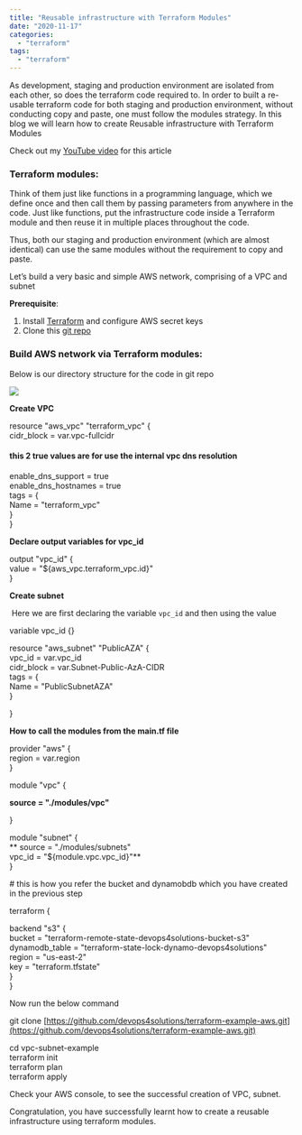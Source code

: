 ```yaml
---
title: "Reusable infrastructure with Terraform Modules"
date: "2020-11-17"
categories: 
  - "terraform"
tags: 
  - "terraform"
---
```


As development, staging and production environment are isolated from each other, so does the terraform code required to. In order to built a re-usable terraform code for both staging and production environment, without conducting copy and paste, one must follow the modules strategy. In this blog we will learn how to create Reusable infrastructure with Terraform Modules

Check out my [YouTube video](https://www.youtube.com/watch?v=MLDFcN3IhB0) for this article

### Terraform modules:

Think of them just like functions in a programming language, which we define once and then call them by passing parameters from anywhere in the code. Just like functions, put the infrastructure code inside a Terraform module and then reuse it in multiple places throughout the code.

Thus, both our staging and production environment (which are almost identical) can use the same modules without the requirement to copy and paste.

Let’s build a very basic and simple AWS network, comprising of a VPC and subnet 

**Prerequisite**:

1. Install [Terraform](https://devops4solutions.com/terraform-installation/) and configure AWS secret keys
2. Clone this [git repo](https://github.com/devops4solutions/terraform-example-aws)

### Build AWS network via Terraform modules:

Below is our directory structure for the code in git repo

![](https://cdn-images-1.medium.com/max/800/1*YIWXphvmzbhHtBZ2nD8Qug.png)

 **Create VPC**

resource "aws\_vpc" "terraform\_vpc" {   
  cidr\_block = var.vpc-fullcidr   
 #### this 2 true values are for use the internal vpc dns resolution  
enable\_dns\_support = true  
    enable\_dns\_hostnames = true  
 tags = {  
    Name = "terraform\_vpc"  
 }  
}

**Declare output variables for vpc\_id**

output "vpc\_id" {  
  value = "${aws\_vpc.terraform\_vpc.id}"  
}

 **Create subnet**

 Here we are first declaring the variable `vpc_id` and then using the value

variable vpc\_id {}

resource "aws\_subnet" "PublicAZA" {  
  vpc\_id = var.vpc\_id  
  cidr\_block = var.Subnet-Public-AzA-CIDR  
  tags = {  
        Name = "PublicSubnetAZA"  
  }  
   
}

**How to call the modules from the main.tf file**

provider "aws" {  
  region = var.region  
}

module "vpc" {

**source = "./modules/vpc"**

}

module "subnet" {  
 ** source = "./modules/subnets"  
  vpc\_id = "${module.vpc.vpc\_id}"**  
}

\# this is how you refer the bucket and dynamobdb which you have created in the previous step

terraform {

backend "s3" {  
 bucket = "terraform-remote-state-devops4solutions-bucket-s3"  
 dynamodb\_table = "terraform-state-lock-dynamo-devops4solutions"  
 region = "us-east-2"  
 key = "terraform.tfstate"   
 }  
}

Now run the below command

git clone [https://github.com/devops4solutions/terraform-example-aws.git](https://github.com/devops4solutions/terraform-example-aws.git)

cd vpc-subnet-example  
terraform init  
terraform plan  
terraform apply

Check your AWS console, to see the successful creation of VPC, subnet.

Congratulation, you have successfully learnt how to create a reusable infrastructure using terraform modules.
